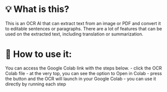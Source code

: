 # 💡 What is this?
This is an OCR AI that can extract text from an image or PDF and convert it to editable sentences or paragraphs. There are a lot of features that can be used on the extracted text, including translation or summarization.

# 📝 How to use it:
You can access the Google Colab link with the steps below.
    - click the OCR Colab file
    - at the very top, you can see the option to Open in Colab
    - press the button and the OCR will launch in your Google Colab
    - you can use it directly by running each step 
